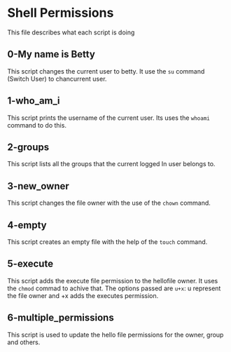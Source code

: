 # Shell Permissions
This file describes what each script is doing

## 0-My name is Betty
This script changes the current user to betty. It use the `su` command (Switch User) to chancurrent user.

## 1-who_am_i
This script prints the username of the current user. Its uses the `whoami` command to do this.

## 2-groups
This script lists all the groups that the current logged In user belongs to.

## 3-new_owner
This script changes the file owner with the use of the `chown` command.

## 4-empty
This script creates an empty file with the help of the `touch` command.

## 5-execute
This script adds the execute file permission to the hellofile owner. It uses the `chmod` commad to achive that. The options passed are `u+x`: u represent the file owner and +x adds the executes permission.

## 6-multiple_permissions
This script is used to update the hello file permissions for the owner, group and others.
